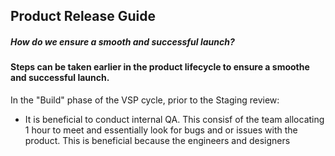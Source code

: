 ## Product Release Guide 
##### How do we ensure a smooth and successful launch?


#### Steps can be taken earlier in the product lifecycle to ensure a smoothe and successful launch.
In the "Build" phase of the VSP cycle, prior to the Staging review:
- It is beneficial to conduct internal QA. This consisf of the team allocating 1 hour to meet and essentially look for bugs and or issues with the product. This is beneficial because the engineers and designers 


